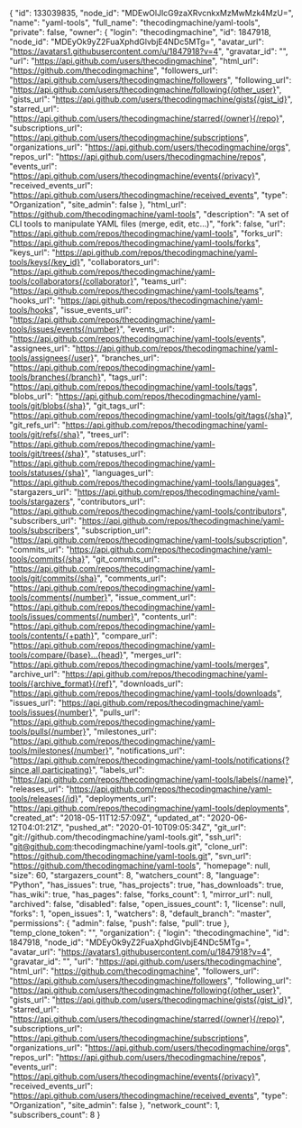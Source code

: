 {
"id": 133039835,
"node_id": "MDEwOlJlcG9zaXRvcnkxMzMwMzk4MzU=",
"name": "yaml-tools",
"full_name": "thecodingmachine/yaml-tools",
"private": false,
"owner": {
"login": "thecodingmachine",
"id": 1847918,
"node_id": "MDEyOk9yZ2FuaXphdGlvbjE4NDc5MTg=",
"avatar_url": "https://avatars1.githubusercontent.com/u/1847918?v=4",
"gravatar_id": "",
"url": "https://api.github.com/users/thecodingmachine",
"html_url": "https://github.com/thecodingmachine",
"followers_url": "https://api.github.com/users/thecodingmachine/followers",
"following_url": "https://api.github.com/users/thecodingmachine/following{/other_user}",
"gists_url": "https://api.github.com/users/thecodingmachine/gists{/gist_id}",
"starred_url": "https://api.github.com/users/thecodingmachine/starred{/owner}{/repo}",
"subscriptions_url": "https://api.github.com/users/thecodingmachine/subscriptions",
"organizations_url": "https://api.github.com/users/thecodingmachine/orgs",
"repos_url": "https://api.github.com/users/thecodingmachine/repos",
"events_url": "https://api.github.com/users/thecodingmachine/events{/privacy}",
"received_events_url": "https://api.github.com/users/thecodingmachine/received_events",
"type": "Organization",
"site_admin": false
},
"html_url": "https://github.com/thecodingmachine/yaml-tools",
"description": "A set of CLI tools to manipulate YAML files (merge, edit, etc...)",
"fork": false,
"url": "https://api.github.com/repos/thecodingmachine/yaml-tools",
"forks_url": "https://api.github.com/repos/thecodingmachine/yaml-tools/forks",
"keys_url": "https://api.github.com/repos/thecodingmachine/yaml-tools/keys{/key_id}",
"collaborators_url": "https://api.github.com/repos/thecodingmachine/yaml-tools/collaborators{/collaborator}",
"teams_url": "https://api.github.com/repos/thecodingmachine/yaml-tools/teams",
"hooks_url": "https://api.github.com/repos/thecodingmachine/yaml-tools/hooks",
"issue_events_url": "https://api.github.com/repos/thecodingmachine/yaml-tools/issues/events{/number}",
"events_url": "https://api.github.com/repos/thecodingmachine/yaml-tools/events",
"assignees_url": "https://api.github.com/repos/thecodingmachine/yaml-tools/assignees{/user}",
"branches_url": "https://api.github.com/repos/thecodingmachine/yaml-tools/branches{/branch}",
"tags_url": "https://api.github.com/repos/thecodingmachine/yaml-tools/tags",
"blobs_url": "https://api.github.com/repos/thecodingmachine/yaml-tools/git/blobs{/sha}",
"git_tags_url": "https://api.github.com/repos/thecodingmachine/yaml-tools/git/tags{/sha}",
"git_refs_url": "https://api.github.com/repos/thecodingmachine/yaml-tools/git/refs{/sha}",
"trees_url": "https://api.github.com/repos/thecodingmachine/yaml-tools/git/trees{/sha}",
"statuses_url": "https://api.github.com/repos/thecodingmachine/yaml-tools/statuses/{sha}",
"languages_url": "https://api.github.com/repos/thecodingmachine/yaml-tools/languages",
"stargazers_url": "https://api.github.com/repos/thecodingmachine/yaml-tools/stargazers",
"contributors_url": "https://api.github.com/repos/thecodingmachine/yaml-tools/contributors",
"subscribers_url": "https://api.github.com/repos/thecodingmachine/yaml-tools/subscribers",
"subscription_url": "https://api.github.com/repos/thecodingmachine/yaml-tools/subscription",
"commits_url": "https://api.github.com/repos/thecodingmachine/yaml-tools/commits{/sha}",
"git_commits_url": "https://api.github.com/repos/thecodingmachine/yaml-tools/git/commits{/sha}",
"comments_url": "https://api.github.com/repos/thecodingmachine/yaml-tools/comments{/number}",
"issue_comment_url": "https://api.github.com/repos/thecodingmachine/yaml-tools/issues/comments{/number}",
"contents_url": "https://api.github.com/repos/thecodingmachine/yaml-tools/contents/{+path}",
"compare_url": "https://api.github.com/repos/thecodingmachine/yaml-tools/compare/{base}...{head}",
"merges_url": "https://api.github.com/repos/thecodingmachine/yaml-tools/merges",
"archive_url": "https://api.github.com/repos/thecodingmachine/yaml-tools/{archive_format}{/ref}",
"downloads_url": "https://api.github.com/repos/thecodingmachine/yaml-tools/downloads",
"issues_url": "https://api.github.com/repos/thecodingmachine/yaml-tools/issues{/number}",
"pulls_url": "https://api.github.com/repos/thecodingmachine/yaml-tools/pulls{/number}",
"milestones_url": "https://api.github.com/repos/thecodingmachine/yaml-tools/milestones{/number}",
"notifications_url": "https://api.github.com/repos/thecodingmachine/yaml-tools/notifications{?since,all,participating}",
"labels_url": "https://api.github.com/repos/thecodingmachine/yaml-tools/labels{/name}",
"releases_url": "https://api.github.com/repos/thecodingmachine/yaml-tools/releases{/id}",
"deployments_url": "https://api.github.com/repos/thecodingmachine/yaml-tools/deployments",
"created_at": "2018-05-11T12:57:09Z",
"updated_at": "2020-06-12T04:01:21Z",
"pushed_at": "2020-01-10T09:05:34Z",
"git_url": "git://github.com/thecodingmachine/yaml-tools.git",
"ssh_url": "git@github.com:thecodingmachine/yaml-tools.git",
"clone_url": "https://github.com/thecodingmachine/yaml-tools.git",
"svn_url": "https://github.com/thecodingmachine/yaml-tools",
"homepage": null,
"size": 60,
"stargazers_count": 8,
"watchers_count": 8,
"language": "Python",
"has_issues": true,
"has_projects": true,
"has_downloads": true,
"has_wiki": true,
"has_pages": false,
"forks_count": 1,
"mirror_url": null,
"archived": false,
"disabled": false,
"open_issues_count": 1,
"license": null,
"forks": 1,
"open_issues": 1,
"watchers": 8,
"default_branch": "master",
"permissions": {
"admin": false,
"push": false,
"pull": true
},
"temp_clone_token": "",
"organization": {
"login": "thecodingmachine",
"id": 1847918,
"node_id": "MDEyOk9yZ2FuaXphdGlvbjE4NDc5MTg=",
"avatar_url": "https://avatars1.githubusercontent.com/u/1847918?v=4",
"gravatar_id": "",
"url": "https://api.github.com/users/thecodingmachine",
"html_url": "https://github.com/thecodingmachine",
"followers_url": "https://api.github.com/users/thecodingmachine/followers",
"following_url": "https://api.github.com/users/thecodingmachine/following{/other_user}",
"gists_url": "https://api.github.com/users/thecodingmachine/gists{/gist_id}",
"starred_url": "https://api.github.com/users/thecodingmachine/starred{/owner}{/repo}",
"subscriptions_url": "https://api.github.com/users/thecodingmachine/subscriptions",
"organizations_url": "https://api.github.com/users/thecodingmachine/orgs",
"repos_url": "https://api.github.com/users/thecodingmachine/repos",
"events_url": "https://api.github.com/users/thecodingmachine/events{/privacy}",
"received_events_url": "https://api.github.com/users/thecodingmachine/received_events",
"type": "Organization",
"site_admin": false
},
"network_count": 1,
"subscribers_count": 8
}
